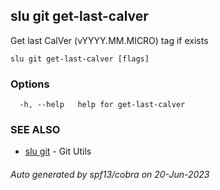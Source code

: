 ## slu git get-last-calver

Get last CalVer (vYYYY.MM.MICRO) tag if exists

```
slu git get-last-calver [flags]
```

### Options

```
  -h, --help   help for get-last-calver
```

### SEE ALSO

* [slu git](slu_git.md)	 - Git Utils

###### Auto generated by spf13/cobra on 20-Jun-2023

